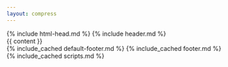 ```yaml
---
layout: compress
---
```

<!DOCTYPE html>
<html lang="ja">
<!-- head -->
{% include html-head.md %}
<body class="body">
    <!-- header -->
    {% include header.md %}
    <!-- main content -->
    <main class="container" role="main">
        {{ content }}
        <div id="back-to-top" role="button" aria-label="Back to top">
            <i class="fa-angle-up"></i>
        </div>
    </main>
    <!-- footer -->
    {% include_cached default-footer.md %}
    {% include_cached footer.md %}
    <!-- scripts -->
    {% include_cached scripts.md %}
</body>
</html>
